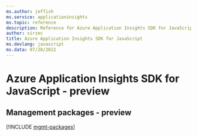 ```yaml
---
ms.author: jeffish
ms.service: applicationinsights
ms.topic: reference
description: Reference for Azure Application Insights SDK for JavaScript
author: xirzec
title: Azure Application Insights SDK for JavaScript
ms.devlang: javascript
ms.data: 07/28/2022
---
```

# Azure Application Insights SDK for JavaScript - preview

## Management packages - preview
[!INCLUDE [mgmt-packages](application-insights-mgmt-index.md)]